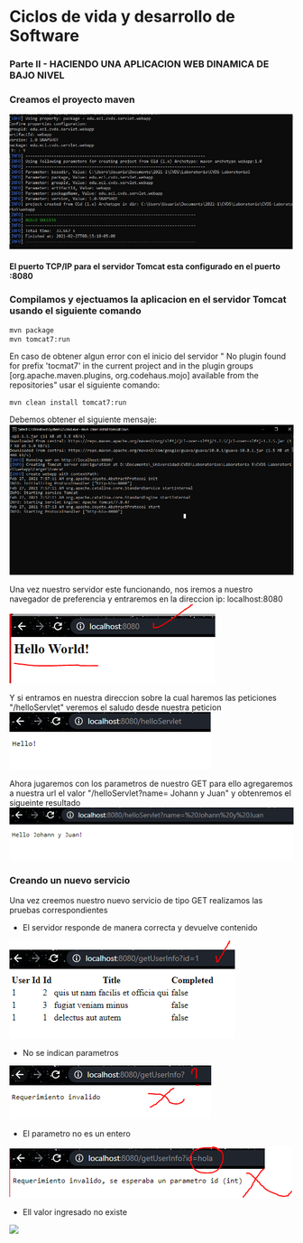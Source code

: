 # Ciclos de vida y desarrollo de Software

### Parte II - HACIENDO UNA APLICACION WEB DINAMICA DE BAJO NIVEL

### Creamos el proyecto maven
![Creation image](img/creation.png)

#### El puerto TCP/IP para el servidor Tomcat esta configurado en el puerto :8080

### Compilamos y ejectuamos la aplicacion en el servidor Tomcat usando el siguiente comando

```
mvn package 
mvn tomcat7:run
```

En caso de obtener algun error con el inicio del servidor " No plugin found for prefix 'tocmat7' in the current project and in the plugin groups [org.apache.maven.plugins, org.codehaus.mojo] available from the repositories"
usar el siguiente comando:
```
mvn clean install tomcat7:run
```
Debemos obtener el siguiente mensaje:
![](img/server.PNG)

Una vez nuestro servidor este funcionando, nos iremos a nuestro navegador de 
preferencia y entraremos en la direccion ip: localhost:8080
![](img/helloWorld.PNG)

Y si entramos en nuestra direccion sobre la cual haremos las peticiones "/helloServlet"
veremos el saludo desde nuestra peticion
![hello servlet](img/helloServlet.PNG)

Ahora jugaremos con los parametros de nuestro GET para ello agregaremos a nuestra
url el valor "/helloServlet?name= Johann y Juan" y obtenremos el sigueinte resultado
![hello double](img/greetingDouble.PNG)

### Creando un nuevo servicio 

Una vez creemos nuestro nuevo servicio de tipo GET realizamos las pruebas correspondientes

- El servidor responde de manera correcta y devuelve contenido

![](img/serviceOK.PNG)

- No se indican parametros

![](img/noParams.PNG)

- El parametro no es un entero

![](img/formatError.PNG)

- Ell valor ingresado no existe

![](img.errorFound.PNG)

